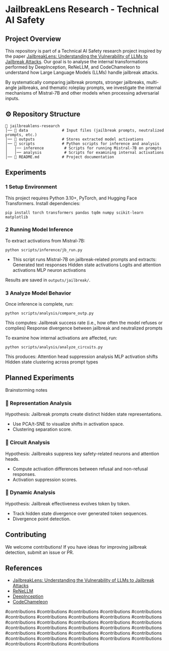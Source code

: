 # JailbreakLens Research - Technical AI Safety

## Project Overview
This repository is part of a Technical AI Safety research project inspired by the paper [JailbreakLens: Understanding the Vulnerability of LLMs to Jailbreak Attacks](https://arxiv.org/abs/2404.08793). Our goal is to analyse the internal transformations performed by DeepInception, ReNeLLM, and CodeChameleon to understand how Large Language Models (LLMs) handle jailbreak attacks.

By systematically comparing jailbreak prompts, stronger jailbreaks, multi-angle jailbreaks, and thematic roleplay prompts, we investigate the internal mechanisms of Mistral-7B and other models when processing adversarial inputs.

## ⚙️ Repository Structure
```
📂 jailbreaklens-research
│── 📂 data               # Input files (jailbreak prompts, neutralized prompts, etc.)
│── 📂 outputs            # Stores extracted model activations
│── 📂 scripts            # Python scripts for inference and analysis
│   │── inference         # Scripts for running Mistral-7B on prompts
│   │── analysis          # Scripts for examining internal activations
│── 📜 README.md          # Project documentation
```

## Experiments

### 1 Setup Environment
This project requires Python 3.10+, PyTorch, and Hugging Face Transformers. Install dependencies:
```
pip install torch transformers pandas tqdm numpy scikit-learn matplotlib
```

### 2️ Running Model Inference
To extract activations from Mistral-7B:
```
python scripts/inference/jb_run.py
```
- This script runs Mistral-7B on jailbreak-related prompts and extracts:
  Generated text responses
  Hidden state activations
  Logits and attention activations
  MLP neuron activations

Results are saved in `outputs/jailbreak/`.

### 3️ Analyze Model Behavior
Once inference is complete, run:
```
python scripts/analysis/compare_outp.py
```
This computes:
Jailbreak success rate (i.e., how often the model refuses or complies)
Response divergence between jailbreak and neutralized prompts

To examine how internal activations are affected, run:
```
python scripts/analysis/analyze_circuits.py
```
This produces:
Attention head suppression analysis
MLP activation shifts
Hidden state clustering across prompt types

## Planned Experiments
Brainstorming notes

### 🔹 Representation Analysis
Hypothesis: Jailbreak prompts create distinct hidden state representations.
- Use PCA/t-SNE to visualize shifts in activation space.
- Clustering separation score.

### 🔹 Circuit Analysis
Hypothesis: Jailbreaks suppress key safety-related neurons and attention heads.
- Compute activation differences between refusal and non-refusal responses.
- Activation suppression scores.

### 🔹 Dynamic Analysis
Hypothesis: Jailbreak effectiveness evolves token by token.
- Track hidden state divergence over generated token sequences.
- Divergence point detection.

## Contributing
We welcome contributions! If you have ideas for improving jailbreak detection, submit an issue or PR.

## References
- [JailbreakLens: Understanding the Vulnerability of LLMs to Jailbreak Attacks](https://arxiv.org/abs/2404.08793)
- [ReNeLLM](https://arxiv.org/abs/2311.08268)
- [DeepInception](https://arxiv.org/abs/2311.03191)
- [CodeChameleon](https://arxiv.org/abs/2402.16717)

#contributions
#contributions
#contributions
#contributions
#contributions
#contributions
#contributions
#contributions
#contributions
#contributions
#contributions
#contributions
#contributions
#contributions
#contributions
#contributions
#contributions
#contributions
#contributions
#contributions
#contributions
#contributions
#contributions
#contributions
#contributions
#contributions
#contributions
#contributions
#contributions
#contributions
#contributions
#contributions
#contributions

